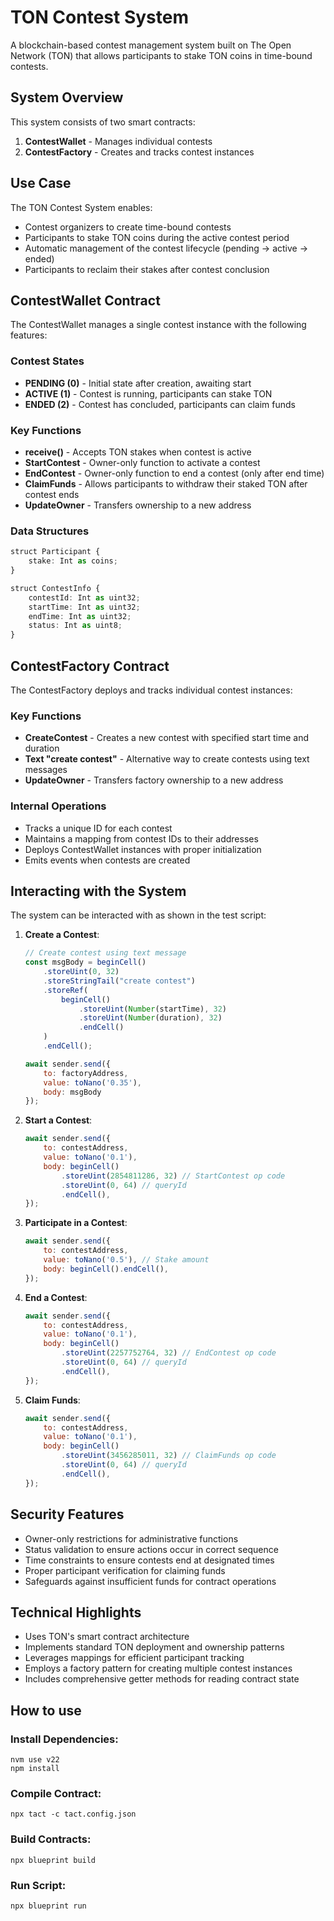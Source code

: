 # TON Contest System

A blockchain-based contest management system built on The Open Network (TON) that allows participants to stake TON coins in time-bound contests.

## System Overview

This system consists of two smart contracts:

1. **ContestWallet** - Manages individual contests
2. **ContestFactory** - Creates and tracks contest instances

## Use Case

The TON Contest System enables:

- Contest organizers to create time-bound contests
- Participants to stake TON coins during the active contest period
- Automatic management of the contest lifecycle (pending → active → ended)
- Participants to reclaim their stakes after contest conclusion

## ContestWallet Contract

The ContestWallet manages a single contest instance with the following features:

### Contest States
- **PENDING (0)** - Initial state after creation, awaiting start
- **ACTIVE (1)** - Contest is running, participants can stake TON
- **ENDED (2)** - Contest has concluded, participants can claim funds

### Key Functions

- **receive()** - Accepts TON stakes when contest is active
- **StartContest** - Owner-only function to activate a contest
- **EndContest** - Owner-only function to end a contest (only after end time)
- **ClaimFunds** - Allows participants to withdraw their staked TON after contest ends
- **UpdateOwner** - Transfers ownership to a new address

### Data Structures

```typescript
struct Participant {
    stake: Int as coins;
}

struct ContestInfo {
    contestId: Int as uint32;
    startTime: Int as uint32;
    endTime: Int as uint32;
    status: Int as uint8;
}
```

## ContestFactory Contract

The ContestFactory deploys and tracks individual contest instances:

### Key Functions

- **CreateContest** - Creates a new contest with specified start time and duration
- **Text "create contest"** - Alternative way to create contests using text messages
- **UpdateOwner** - Transfers factory ownership to a new address

### Internal Operations

- Tracks a unique ID for each contest
- Maintains a mapping from contest IDs to their addresses
- Deploys ContestWallet instances with proper initialization
- Emits events when contests are created

## Interacting with the System

The system can be interacted with as shown in the test script:

1. **Create a Contest**:
   ```javascript
   // Create contest using text message
   const msgBody = beginCell()
       .storeUint(0, 32)
       .storeStringTail("create contest")
       .storeRef(
           beginCell()
               .storeUint(Number(startTime), 32)
               .storeUint(Number(duration), 32)
               .endCell()
       )
       .endCell();
   
   await sender.send({
       to: factoryAddress,
       value: toNano('0.35'),
       body: msgBody
   });
   ```

2. **Start a Contest**:
   ```javascript
   await sender.send({
       to: contestAddress,
       value: toNano('0.1'),
       body: beginCell()
           .storeUint(2854811286, 32) // StartContest op code
           .storeUint(0, 64) // queryId
           .endCell(),
   });
   ```

3. **Participate in a Contest**:
   ```javascript
   await sender.send({
       to: contestAddress,
       value: toNano('0.5'), // Stake amount
       body: beginCell().endCell(),
   });
   ```

4. **End a Contest**:
   ```javascript
   await sender.send({
       to: contestAddress,
       value: toNano('0.1'),
       body: beginCell()
           .storeUint(2257752764, 32) // EndContest op code
           .storeUint(0, 64) // queryId
           .endCell(),
   });
   ```

5. **Claim Funds**:
   ```javascript
   await sender.send({
       to: contestAddress,
       value: toNano('0.1'),
       body: beginCell()
           .storeUint(3456285011, 32) // ClaimFunds op code
           .storeUint(0, 64) // queryId
           .endCell(),
   });
   ```

## Security Features

- Owner-only restrictions for administrative functions
- Status validation to ensure actions occur in correct sequence
- Time constraints to ensure contests end at designated times
- Proper participant verification for claiming funds
- Safeguards against insufficient funds for contract operations

## Technical Highlights

- Uses TON's smart contract architecture
- Implements standard TON deployment and ownership patterns
- Leverages mappings for efficient participant tracking
- Employs a factory pattern for creating multiple contest instances
- Includes comprehensive getter methods for reading contract state

## How to use

### Install Dependencies:
```
nvm use v22
npm install
```

### Compile Contract:
`npx tact -c tact.config.json`

### Build Contracts:
`npx blueprint build`

### Run Script:
`npx blueprint run`